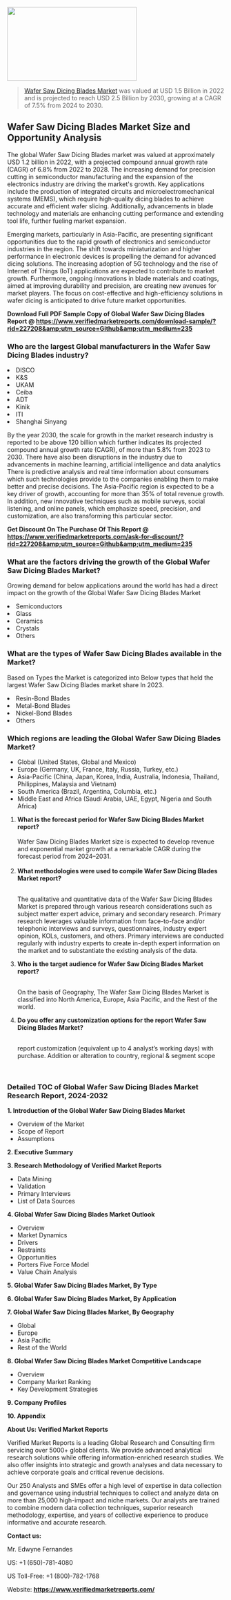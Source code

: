 <img src="https://ffe5etoiles.com/wp-content/uploads/2024/12/MST1-300x171.png" alt="" width="300" height="171" class="alignnone size-medium wp-image-20088" /><blockquote><p><p><a href="https://www.verifiedmarketreports.com/download-sample/?rid=227208&utm_source=Github&utm_medium=235" target="_blank">Wafer Saw Dicing Blades Market</a> was valued at USD 1.5 Billion in 2022 and is projected to reach USD 2.5 Billion by 2030, growing at a CAGR of 7.5% from 2024 to 2030.</p></blockquote><p><h2>Wafer Saw Dicing Blades Market Size and Opportunity Analysis</h2><p>The global Wafer Saw Dicing Blades market was valued at approximately USD 1.2 billion in 2022, with a projected compound annual growth rate (CAGR) of 6.8% from 2022 to 2028. The increasing demand for precision cutting in semiconductor manufacturing and the expansion of the electronics industry are driving the market's growth. Key applications include the production of integrated circuits and microelectromechanical systems (MEMS), which require high-quality dicing blades to achieve accurate and efficient wafer slicing. Additionally, advancements in blade technology and materials are enhancing cutting performance and extending tool life, further fueling market expansion.</p><p>Emerging markets, particularly in Asia-Pacific, are presenting significant opportunities due to the rapid growth of electronics and semiconductor industries in the region. The shift towards miniaturization and higher performance in electronic devices is propelling the demand for advanced dicing solutions. The increasing adoption of 5G technology and the rise of Internet of Things (IoT) applications are expected to contribute to market growth. Furthermore, ongoing innovations in blade materials and coatings, aimed at improving durability and precision, are creating new avenues for market players. The focus on cost-effective and high-efficiency solutions in wafer dicing is anticipated to drive future market opportunities.</p></p><p class=""><strong>Download Full PDF Sample Copy of Global Wafer Saw Dicing Blades Report @ <a href="https://www.verifiedmarketreports.com/download-sample/?rid=227208&amp;utm_source=Github&amp;utm_medium=235" target="_blank">https://www.verifiedmarketreports.com/download-sample/?rid=227208&amp;utm_source=Github&amp;utm_medium=235</a></strong></p><h3 id="" class="">Who are the largest Global manufacturers in the Wafer Saw Dicing Blades industry?</h3><p><li>DISCO</li><li> K&S</li><li> UKAM</li><li> Ceiba</li><li> ADT</li><li> Kinik</li><li> ITI</li><li> Shanghai Sinyang</li></p><div class=""><div class="" dir="" data-message-author-role="" data-message-id="" data-message-model-slug=""><div class=""><div class=""><div class=""><div class="" dir="" data-message-author-role="" data-message-id="" data-message-model-slug=""><div class=""><div class=""><p>By the year 2030, the scale for growth in the market research industry is reported to be above 120 billion which further indicates its projected compound annual growth rate (CAGR), of more than 5.8% from 2023 to 2030. There have also been disruptions in the industry due to advancements in machine learning, artificial intelligence and data analytics There is predictive analysis and real time information about consumers which such technologies provide to the companies enabling them to make better and precise decisions. The Asia-Pacific region is expected to be a key driver of growth, accounting for more than 35% of total revenue growth. In addition, new innovative techniques such as mobile surveys, social listening, and online panels, which emphasize speed, precision, and customization, are also transforming this particular sector.</p><p><strong>Get Discount On The Purchase Of This Report @&nbsp; <a href="https://www.verifiedmarketreports.com/ask-for-discount/?rid=227208&amp;utm_source=Github&amp;utm_medium=235" target="_blank">https://www.verifiedmarketreports.com/ask-for-discount/?rid=227208&amp;utm_source=Github&amp;utm_medium=235</a></strong></p></div></div></div></div></div></div></div></div><h3 id="" class="">What are the factors driving the growth of the Global Wafer Saw Dicing Blades Market?</h3><p id="" class="">Growing demand for below applications around the world has had a direct impact on the growth of the Global Wafer Saw Dicing Blades Market</p><p id="" class=""><li>Semiconductors</li><li> Glass</li><li> Ceramics</li><li> Crystals</li><li> Others</li></p><h3 id="" class="">What are the types of Wafer Saw Dicing Blades available in the Market?</h3><p id="" class="">Based on Types the Market is categorized into Below types that held the largest Wafer Saw Dicing Blades market share In 2023.</p><p id="" class=""><li>Resin-Bond Blades</li><li> Metal-Bond Blades</li><li> Nickel-Bond Blades</li><li> Others</li></p><h3 id="" class="">Which regions are leading the Global Wafer Saw Dicing Blades Market?</h3><ul><li>Global (United States, Global and Mexico)</li><li>Europe (Germany, UK, France, Italy, Russia, Turkey, etc.)</li><li>Asia-Pacific (China, Japan, Korea, India, Australia, Indonesia, Thailand, Philippines, Malaysia and Vietnam)</li><li>South America (Brazil, Argentina, Columbia, etc.)</li><li>Middle East and Africa (Saudi Arabia, UAE, Egypt, Nigeria and South Africa)</li></ul><p><ol><li><strong>What is the forecast period for Wafer Saw Dicing Blades Market report?<br /></strong><br /><span data-sheets-root="1" data-sheets-value="{&quot;1&quot;:2,&quot;2&quot;:&quot;XXXX size is expected to develop revenue and exponential market growth at a remarkable CAGR during the forecast period from 2024&ndash;2030.&quot;}" data-sheets-userformat="{&quot;2&quot;:12674,&quot;4&quot;:{&quot;1&quot;:2,&quot;2&quot;:16776960},&quot;10&quot;:2,&quot;11&quot;:0,&quot;15&quot;:&quot;Arial&quot;,&quot;16&quot;:12}">Wafer Saw Dicing Blades Market size is expected to develop revenue and exponential market growth at a remarkable CAGR during the forecast period from 2024&ndash;2031.</span><br /><br /></li><li><strong>What methodologies were used to compile Wafer Saw Dicing Blades Market report?<br /><br /></strong><p>The qualitative and quantitative data of the&nbsp;Wafer Saw Dicing Blades Market is prepared through various research considerations such as subject matter expert advice, primary and secondary research. Primary research leverages valuable information from face-to-face and/or telephonic interviews and surveys, questionnaires, industry expert opinion, KOLs, customers, and others. Primary interviews are conducted regularly with industry experts to create in-depth expert information on the market and to substantiate the existing analysis of the data.&nbsp;</p></li><li><strong>Who is the target audience for Wafer Saw Dicing Blades Market report?<br /><br /></strong><p>On the basis of Geography, The&nbsp;Wafer Saw Dicing Blades Market is classified into North America, Europe, Asia Pacific, and the Rest of the world.</p></li><li><strong>Do you offer any customization options for the report Wafer Saw Dicing Blades Market?<br /><br /></strong><p>report customization (equivalent up to 4 analyst&rsquo;s working days) with purchase. Addition or alteration to country, regional &amp; segment scope</p><p>&nbsp;</p></li></ol></p><h3 id="" class="">Detailed TOC of Global Wafer Saw Dicing Blades Market Research Report, 2024-2032</h3><p id="" class=""><strong>1. Introduction of the Global Wafer Saw Dicing Blades Market</strong></p><ul><li>Overview of the Market</li><li>Scope of Report</li><li>Assumptions</li></ul><p id="" class=""><strong>2. Executive Summary</strong></p><p id="" class=""><strong>3. Research Methodology of&nbsp;Verified Market Reports</strong></p><ul><li>Data Mining</li><li>Validation</li><li>Primary Interviews</li><li>List of Data Sources</li></ul><p id="" class=""><strong>4. Global Wafer Saw Dicing Blades Market Outlook</strong></p><ul><li>Overview</li><li>Market Dynamics</li><li>Drivers</li><li>Restraints</li><li>Opportunities</li><li>Porters Five Force Model</li><li>Value Chain Analysis</li></ul><p id="" class=""><strong>5. Global Wafer Saw Dicing Blades Market, By&nbsp;Type</strong></p><p id="" class=""><strong>6. Global Wafer Saw Dicing Blades Market, By Application</strong></p><p id="" class=""><strong>7. Global Wafer Saw Dicing Blades Market, By Geography</strong></p><ul><li>Global</li><li>Europe</li><li>Asia Pacific</li><li>Rest of the World</li></ul><p id="" class=""><strong>8. Global Wafer Saw Dicing Blades Market Competitive Landscape</strong></p><ul><li>Overview</li><li>Company Market Ranking</li><li>Key Development Strategies</li></ul><p id="" class=""><strong>9. Company Profiles</strong></p><p id="" class=""><strong>10. Appendix</strong></p><p id="" class=""><strong>About Us: Verified Market Reports</strong></p><p id="" class="">Verified Market Reports is a leading Global Research and Consulting firm servicing over 5000+ global clients. We provide advanced analytical research solutions while offering information-enriched research studies. We also offer insights into strategic and growth analyses and data necessary to achieve corporate goals and critical revenue decisions.</p><p id="" class="">Our 250 Analysts and SMEs offer a high level of expertise in data collection and governance using industrial techniques to collect and analyze data on more than 25,000 high-impact and niche markets. Our analysts are trained to combine modern data collection techniques, superior research methodology, expertise, and years of collective experience to produce informative and accurate research.</p><p id="" class=""><strong>Contact us:</strong></p><p id="" class="">Mr. Edwyne Fernandes</p><p id="" class="">US: +1 (650)-781-4080</p><p id="" class="">US Toll-Free: +1 (800)-782-1768</p><p id="" class="">Website: <a target="" data-test-app-aware-link=""><strong>https://www.verifiedmarketreports.com/</strong></a></p>
